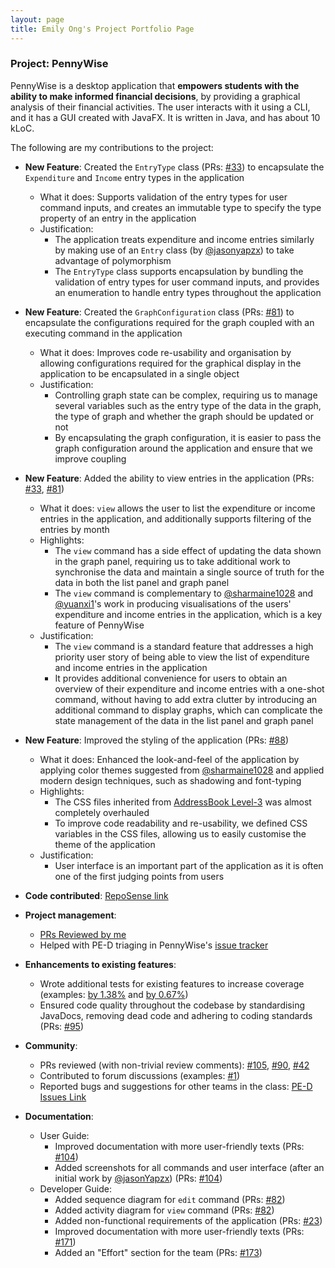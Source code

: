 ```yaml
---
layout: page
title: Emily Ong's Project Portfolio Page
---
```


### Project: PennyWise

PennyWise is a desktop application that **empowers students with the ability to make informed financial decisions**, by providing a graphical analysis of their financial activities.
The user interacts with it using a CLI, and it has a GUI created with JavaFX. It is written in Java, and has about 10 kLoC.

The following are my contributions to the project:

* **New Feature**: Created the `EntryType` class (PRs: [\#33](https://github.com/AY2223S1-CS2103T-W17-2/tp/pull/33)) to encapsulate the `Expenditure` and `Income` entry types in the application
  * What it does: Supports validation of the entry types for user command inputs, and creates an immutable type to specify the type property of an entry in the application
  * Justification:
    * The application treats expenditure and income entries similarly by making use of an `Entry` class (by [@jasonyapzx](https://github.com/jasonyapzx)) to take advantage of polymorphism
    * The `EntryType` class supports encapsulation by bundling the validation of entry types for user command inputs, and provides an enumeration to handle entry types throughout the application
* **New Feature**: Created the `GraphConfiguration` class (PRs: [\#81](https://github.com/AY2223S1-CS2103T-W17-2/tp/pull/81)) to encapsulate the configurations required for the graph coupled with an executing command in the application
    * What it does: Improves code re-usability and organisation by allowing configurations required for the graphical display in the application to be encapsulated in a single object
    * Justification:
      * Controlling graph state can be complex, requiring us to manage several variables such as the entry type of the data in the graph, the type of graph and whether the graph should be updated or not
      * By encapsulating the graph configuration, it is easier to pass the graph configuration around the application and ensure that we improve coupling
* **New Feature**: Added the ability to view entries in the application (PRs: [\#33](https://github.com/AY2223S1-CS2103T-W17-2/tp/pull/33), [\#81](https://github.com/AY2223S1-CS2103T-W17-2/tp/pull/81))
  * What it does: `view` allows the user to list the expenditure or income entries in the application, and additionally supports filtering of the entries by month
  * Highlights:
    * The `view` command has a side effect of updating the data shown in the graph panel, requiring us to take additional work to synchronise the data and maintain a single source of truth for the data in both the list panel and graph panel
    * The `view` command is complementary to [@sharmaine1028](https://github.com/sharmaine1028) and [@yuanxi1](https://github.com/yuanxi1)'s work in producing visualisations of the users' expenditure and income entries in the application, which is a key feature of PennyWise
  * Justification:
    * The `view` command is a standard feature that addresses a high priority user story of being able to view the list of expenditure and income entries in the application
    * It provides additional convenience for users to obtain an overview of their expenditure and income entries with a one-shot command, without having to add extra clutter by introducing an additional command to display graphs, which can complicate the state management of the data in the list panel and graph panel
* **New Feature**: Improved the styling of the application (PRs: [\#88](https://github.com/AY2223S1-CS2103T-W17-2/tp/pull/88))
  * What it does: Enhanced the look-and-feel of the application by applying color themes suggested from [@sharmaine1028](https://github.com/sharmaine1028) and applied modern design techniques, such as shadowing and font-typing
  * Highlights:
    * The CSS files inherited from [AddressBook Level-3](https://github.com/se-edu/addressbook-level3) was almost completely overhauled
    * To improve code readability and re-usability, we defined CSS variables in the CSS files, allowing us to easily customise the theme of the application
  * Justification:
    * User interface is an important part of the application as it is often one of the first judging points from users

* **Code contributed**: [RepoSense link](https://nus-cs2103-ay2223s1.github.io/tp-dashboard/?search=EmilyOng&breakdown=true)

* **Project management**:
    * [PRs Reviewed by me](https://github.com/AY2223S1-CS2103T-W17-2/tp/pulls?page=1&q=is%3Apr+reviewed-by%3AEmilyOng)
    * Helped with PE-D triaging in PennyWise's [issue tracker](https://github.com/AY2223S1-CS2103T-W17-2/tp/issues)

* **Enhancements to existing features**:
    * Wrote additional tests for existing features to increase coverage (examples: [by 1.38%](https://github.com/AY2223S1-CS2103T-W17-2/tp/pull/55) and [by 0.67%](https://github.com/AY2223S1-CS2103T-W17-2/tp/pull/161))
    * Ensured code quality throughout the codebase by standardising JavaDocs, removing dead code and adhering to coding standards (PRs: [\#95](https://github.com/AY2223S1-CS2103T-W17-2/tp/pull/95))

* **Community**:
    * PRs reviewed (with non-trivial review comments): [\#105](https://github.com/AY2223S1-CS2103T-W17-2/tp/pull/105), [\#90](https://github.com/AY2223S1-CS2103T-W17-2/tp/pull/90), [\#42](https://github.com/AY2223S1-CS2103T-W17-2/tp/pull/42)
    * Contributed to forum discussions (examples: [\#1](https://github.com/nus-cs2103-AY2223S1/forum/issues/57))
    * Reported bugs and suggestions for other teams in the class: [PE-D Issues Link](https://github.com/EmilyOng/ped/issues)

* **Documentation**:
    * User Guide:
        * Improved documentation with more user-friendly texts (PRs: [\#104](https://github.com/AY2223S1-CS2103T-W17-2/tp/pull/104))
        * Added screenshots for all commands and user interface (after an initial work by [@jasonYapzx](https://github.com/JasonYapzx))  (PRs: [\#104](https://github.com/AY2223S1-CS2103T-W17-2/tp/pull/104))
    * Developer Guide:
        * Added sequence diagram for `edit` command (PRs: [\#82](https://github.com/AY2223S1-CS2103T-W17-2/tp/pull/82))
        * Added activity diagram for `view` command (PRs: [\#82](https://github.com/AY2223S1-CS2103T-W17-2/tp/pull/82))
        * Added non-functional requirements of the application (PRs: [\#23](https://github.com/AY2223S1-CS2103T-W17-2/tp/pull/23))
        * Improved documentation with more user-friendly texts (PRs: [\#171](https://github.com/AY2223S1-CS2103T-W17-2/tp/pull/171))
        * Added an "Effort" section for the team (PRs: [\#173](https://github.com/AY2223S1-CS2103T-W17-2/tp/pull/173))
